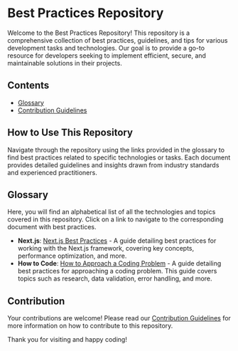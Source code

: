 # Best Practices Repository

Welcome to the Best Practices Repository! This repository is a comprehensive collection of best practices, guidelines, and tips for various development tasks and technologies. Our goal is to provide a go-to resource for developers seeking to implement efficient, secure, and maintainable solutions in their projects.

## Contents

- [Glossary](#glossary)
- [Contribution Guidelines](CONTRIBUTING.md)

## How to Use This Repository

Navigate through the repository using the links provided in the glossary to find best practices related to specific technologies or tasks. Each document provides detailed guidelines and insights drawn from industry standards and experienced practitioners.

## Glossary

Here, you will find an alphabetical list of all the technologies and topics covered in this repository. Click on a link to navigate to the corresponding document with best practices.

- **Next.js**: [Next.js Best Practices](./nextjs.md) - A guide detailing best practices for working with the Next.js framework, covering key concepts, performance optimization, and more.
- **How to Code**: [How to Approach a Coding Problem](./howtocode.md) - A guide detailing best practices for approaching a coding problem. This guide covers topics such as research, data validation, error handling, and more.

## Contribution

Your contributions are welcome! Please read our [Contribution Guidelines](CONTRIBUTING.md) for more information on how to contribute to this repository.

Thank you for visiting and happy coding!
